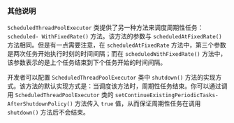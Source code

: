 ### 其他说明

`ScheduledThreadPoolExecutor` 类提供了另一种方法来调度周期性任务： `scheduled- WithFixedRate()` 方法。该方法的参数与 `scheduledAtFixedRate()` 方法相同。但是有一点需要注意，在 `scheduledAtFixedRate` 方法中，第三个参数是两次任务开始执行时刻的时间间隔；而在 `scheduledWithFixedRate()` 方法中，该参数表示的是上个任务结束到下个任务开始的时间间隔。

开发者可以配置 `ScheduledThreadPoolExecutor` 类中 `shutdown()` 方法的实现方式。该方法的默认实现方式是：当调度该方法时，周期性任务结束。你可以通过调用 `ScheduledThreadPoolExecutor` 类的 `setContinueExistingPeriodicTasks- AfterShutdownPolicy()` 方法传入 `true` 值，从而保证周期性任务在调用 `shutdown()` 方法后不会结束。

